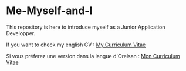 # Me-Myself-and-I

This repository is here to introduce myself as a Junior Application Developper.

If you want to check my english CV :
[My Curriculum Vitae](English/CV_en.md)

Si vous préferez une version dans la langue d'Orelsan :
[Mon Curriculum Vitae](French/CV_fr.md)